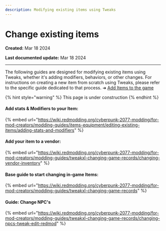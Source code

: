 ```yaml
---
description: Modifying existing items using Tweaks
---
```


# Change existing items

**Created:** Mar 18 2024&#x20;

**Last documented update:** Mar 18 2024&#x20;

***

The following guides are designed for modifying existing items using Tweaks, whether it's adding modifiers, behaviors, or other changes. For instructions on creating a new item from scratch using Tweaks, please refer to the specific guide dedicated to that process. ➜ [Add Items to the game](https://wiki.redmodding.org/cyberpunk-2077-modding/for-mod-creators/tweaks/add-items-to-the-game)

{% hint style="warning" %}
This page is under construction
{% endhint %}

#### Add stats & Modifiers to your Item:&#x20;

{% embed url="https://wiki.redmodding.org/cyberpunk-2077-modding/for-mod-creators/modding-guides/items-equipment/editing-existing-items/adding-stats-and-modifiers" %}

#### Add your item to a vendor:

{% embed url="https://wiki.redmodding.org/cyberpunk-2077-modding/for-mod-creators/modding-guides/tweakxl-changing-game-records/changing-vendor-inventory" %}

#### Base guide to start changing in-game Items:

{% embed url="https://wiki.redmodding.org/cyberpunk-2077-modding/for-mod-creators/modding-guides/tweakxl-changing-game-records" %}

#### Guide: Change NPC's

{% embed url="https://wiki.redmodding.org/cyberpunk-2077-modding/for-mod-creators/modding-guides/tweakxl-changing-game-records/changing-npcs-tweak-edit-redmod" %}



